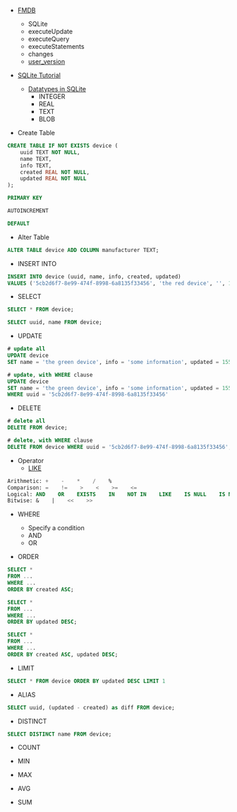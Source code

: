 * [FMDB](https://github.com/ccgus/fmdb)
  * SQLite
  * executeUpdate
  * executeQuery
  * executeStatements
  * changes
  * [user_version](https://github.com/ccgus/fmdb/issues/210)

* [SQLite Tutorial](https://www.tutorialspoint.com/sqlite/index.htm)
  * [Datatypes in SQLite](https://www.sqlite.org/datatype3.html)
    * INTEGER
    * REAL
    * TEXT
    * BLOB

* Create Table
``` SQL
CREATE TABLE IF NOT EXISTS device (
    uuid TEXT NOT NULL,
    name TEXT,
    info TEXT,
    created REAL NOT NULL,
    updated REAL NOT NULL
);

PRIMARY KEY

AUTOINCREMENT

DEFAULT
```

* Alter Table
```SQL
ALTER TABLE device ADD COLUMN manufacturer TEXT;
```

* INSERT INTO
```SQL
INSERT INTO device (uuid, name, info, created, updated)
VALUES ('5cb2d6f7-8e99-474f-8998-6a8135f33456', 'the red device', '', 1554790063.342, 1554790063.342);
```

* SELECT
```SQL
SELECT * FROM device;

SELECT uuid, name FROM device;
```

* UPDATE
``` SQL
# update all
UPDATE device
SET name = 'the green device', info = 'some information', updated = 1554791346.762;

# update, with WHERE clause
UPDATE device
SET name = 'the green device', info = 'some information', updated = 1554791346.762
WHERE uuid = '5cb2d6f7-8e99-474f-8998-6a8135f33456'
```

* DELETE
```SQL
# delete all
DELETE FROM device;

# delete, with WHERE clause
DELETE FROM device WHERE uuid = '5cb2d6f7-8e99-474f-8998-6a8135f33456';
```

* Operator
  * [LIKE](https://www.tutorialspoint.com/sqlite/sqlite_like_clause.htm)
```SQL
Arithmetic: +    -    *    /    %
Comparison: =    !=    >    <    >=    <=
Logical: AND    OR    EXISTS    IN    NOT IN    LIKE    IS NULL    IS NOT NULL
Bitwise: &    |    <<    >>
```

* WHERE
  * Specify a condition
  * AND
  * OR

* ORDER
```SQL
SELECT *
FROM ...
WHERE ...
ORDER BY created ASC;

SELECT *
FROM ...
WHERE ...
ORDER BY updated DESC;

SELECT *
FROM ...
WHERE ...
ORDER BY created ASC, updated DESC;
```

* LIMIT
```SQL
SELECT * FROM device ORDER BY updated DESC LIMIT 1
```

* ALIAS
```SQL
SELECT uuid, (updated - created) as diff FROM device;
```

* DISTINCT
```SQL
SELECT DISTINCT name FROM device;
```

* COUNT

* MIN

* MAX

* AVG

* SUM
